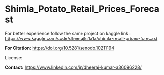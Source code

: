 # Shimla_Potato_Retail_Prices_Forecast
For better experience follow the same project on kaggle link :  https://www.kaggle.com/code/dheerajkr1a1a/shimla-retail-prices-forecast

**For Citation:** https://doi.org/10.5281/zenodo.10211194

License: 

**Contact:** https://www.linkedin.com/in/dheeraj-kumar-a36096228/


